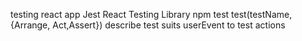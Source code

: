 testing react app
Jest
React Testing Library
npm test
test(testName,{Arrange, Act,Assert})
describe test suits
userEvent to test actions
